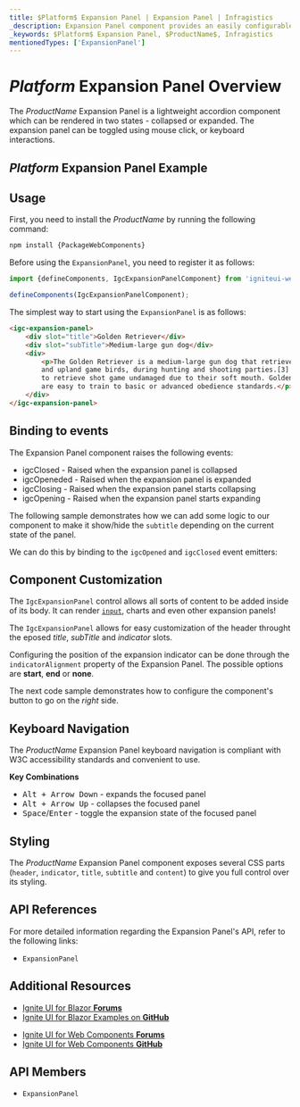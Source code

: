```yaml
---
title: $Platform$ Expansion Panel | Expansion Panel | Infragistics
_description: Expansion Panel component provides an easily configurable expandable component with two states - collapsed and expanded.
_keywords: $Platform$ Expansion Panel, $ProductName$, Infragistics
mentionedTypes: ['ExpansionPanel']
---
```


# $Platform$ Expansion Panel Overview
The $ProductName$ Expansion Panel is a lightweight accordion component which can be rendered in two states - collapsed or expanded. The expansion panel can be toggled using mouse click, or keyboard interactions.

## $Platform$ Expansion Panel Example

<code-view style="height: 320px"
           data-demos-base-url="{environment:dvDemosBaseUrl}"
           iframe-src="{environment:demosBaseUrl}/layouts/expansion-panel-usage"
           alt="$Platform$ Expansion Panel Example"
           github-src="layouts/expansion-panel/usage">
</code-view>

<div class="divider--half"></div>

## Usage

<!-- WebComponents -->
First, you need to install the $ProductName$ by running the following command:

```cmd
npm install {PackageWebComponents}
```
<!-- end: WebComponents -->

Before using the `ExpansionPanel`, you need to register it as follows:

```ts
import {defineComponents, IgcExpansionPanelComponent} from 'igniteui-webcomponents';

defineComponents(IgcExpansionPanelComponent);
```

The simplest way to start using the `ExpansionPanel` is as follows:

```html
<igc-expansion-panel>
    <div slot="title">Golden Retriever</div>
    <div slot="subTitle">Medium-large gun dog</div>
    <div>
        <p>The Golden Retriever is a medium-large gun dog that retrieves shot waterfowl, such as ducks
        and upland game birds, during hunting and shooting parties.[3] The name "retriever" refers to the breed's ability
        to retrieve shot game undamaged due to their soft mouth. Golden retrievers have an instinctive love of water, and
        are easy to train to basic or advanced obedience standards.</p>
    </div>
</igc-expansion-panel>
```

## Binding to events

The Expansion Panel component raises the following events:
- igcClosed - Raised when the expansion panel is collapsed
- igcOpeneded - Raised when the expansion panel is expanded
- igcClosing - Raised when the expansion panel starts collapsing
- igcOpening - Raised when the expansion panel starts expanding

The following sample demonstrates how we can add some logic to our component to make it show/hide the `subtitle` depending on the current state of the panel.

We can do this by binding to the `igcOpened` and `igcClosed` event emitters:

<code-view style="height: 320px"
           data-demos-base-url="{environment:dvDemosBaseUrl}"
           iframe-src="{environment:demosBaseUrl}/layouts/expansion-panel-properties-and-events"
           alt="$Platform$ Expansion Panel Events"
           github-src="layouts/expansion-panel/properties-and-events">
</code-view>

<div class="divider--half"></div>

## Component Customization
The `IgcExpansionPanel` control allows all sorts of content to be added inside of its body. It can render [`input`](../inputs/input.md), charts and even other expansion panels!

The `IgcExpansionPanel` allows for easy customization of the header throught the eposed *title*, *subTitle* and *indicator* slots.

Configuring the position of the expansion indicator can be done through the `indicatorAlignment` property of the Expansion Panel. The possible options are **start**, **end** or **none**.

The next code sample demonstrates how to configure the component's button to go on the *right* side.

<code-view style="height: 460px"
           data-demos-base-url="{environment:dvDemosBaseUrl}"
           iframe-src="{environment:demosBaseUrl}/layouts/expansion-panel-component-customization"
           alt="$Platform$ Expansion Panel Customization"
           github-src="layouts/expansion-panel/component-customization">
</code-view>

<div class="divider--half"></div>

## Keyboard Navigation

The $ProductName$ Expansion Panel keyboard navigation is compliant with W3C accessibility standards and convenient to use.

**Key Combinations**

 - <kbd>Alt + Arrow Down</kbd> - expands the focused panel
 - <kbd>Alt + Arrow Up</kbd> - collapses the focused panel
 - <kbd>Space</kbd>/<kbd>Enter</kbd> - toggle the expansion state of the focused panel


## Styling

The $ProductName$ Expansion Panel component exposes several CSS parts (`header`, `indicator`, `title`, `subtitle` and `content`) to give you full control over its styling.

<code-view style="height: 480px"
           data-demos-base-url="{environment:dvDemosBaseUrl}"
           iframe-src="{environment:demosBaseUrl}/layouts/expansion-panel-styling"
           alt="$Platform$ Expansion Panel Styling"
           github-src="layouts/expansion-panel/styling">
</code-view>

<div class="divider--half"></div>

<!-- WebComponents -->

## API References

For more detailed information regarding the Expansion Panel's API, refer to the following links:
* `ExpansionPanel`


<!-- end: WebComponents -->

<div class="divider"></div>

## Additional Resources

<!-- Blazor -->

* [Ignite UI for Blazor **Forums**](https://www.infragistics.com/community/forums/f/ignite-ui-for-blazor)
* [Ignite UI for Blazor Examples on **GitHub**](https://github.com/IgniteUI/igniteui-blazor-examples)

<!-- end: Blazor -->

<!-- WebComponents -->

* [Ignite UI for Web Components **Forums**](https://www.infragistics.com/community/forums/f/ignite-ui-for-web-components)
* [Ignite UI for Web Components **GitHub**](https://github.com/IgniteUI/igniteui-webcomponents)

<!-- end: WebComponents -->

 ## API Members

 - `ExpansionPanel`